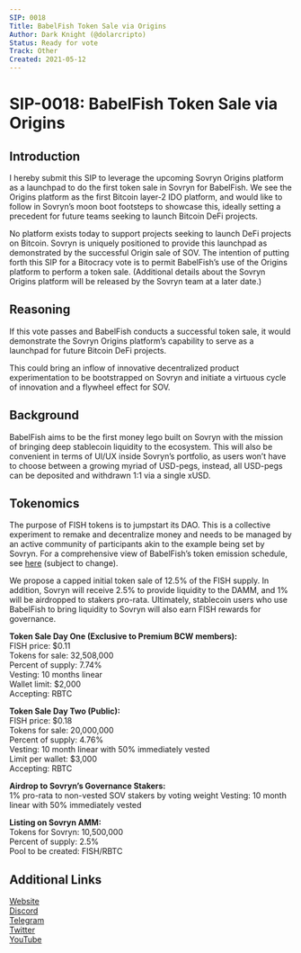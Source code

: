 ```yaml
---
SIP: 0018
Title: BabelFish Token Sale via Origins
Author: Dark Knight (@dolarcripto)
Status: Ready for vote
Track: Other
Created: 2021-05-12
---
```


# SIP-0018: BabelFish Token Sale via Origins

## Introduction
I hereby submit this SIP to leverage the upcoming Sovryn Origins platform as a launchpad to do the first token sale in Sovryn for BabelFish. We see the Origins platform as the first Bitcoin layer-2 IDO platform, and would like to follow in Sovryn’s moon boot footsteps to showcase this, ideally setting a precedent for future teams seeking to launch Bitcoin DeFi projects.

No platform exists today to support projects seeking to launch DeFi projects on Bitcoin. Sovryn is uniquely positioned to provide this launchpad as demonstrated by the successful Origin sale of SOV. The intention of putting forth this SIP for a Bitocracy vote is to permit BabelFish’s use of the Origins platform to perform a token sale. (Additional details about the Sovryn Origins platform will be released by the Sovryn team at a later date.)

## Reasoning
If this vote passes and BabelFish conducts a successful token sale, it would demonstrate the Sovryn Origins platform’s capability to serve as a launchpad for future Bitcoin DeFi projects.

This could bring an inflow of innovative decentralized product experimentation to be bootstrapped on Sovryn and initiate a virtuous cycle of innovation and a flywheel effect for SOV.

## Background
BabelFish aims to be the first money lego built on Sovryn with the mission of bringing deep stablecoin liquidity to the ecosystem. This will also be convenient in terms of UI/UX inside Sovryn’s portfolio, as users won’t have to choose between a growing myriad of USD-pegs, instead, all USD-pegs can be deposited and withdrawn 1:1 via a single xUSD.

## Tokenomics
The purpose of FISH tokens is to jumpstart its DAO. This is a collective experiment to remake and decentralize money and needs to be managed by an active community of participants akin to the example being set by Sovryn. For a comprehensive view of BabelFish’s token emission schedule, see [here](https://docs.google.com/spreadsheets/d/e/2PACX-1vRZbD-I55OHCUQz0iCEcxt0k9b7tGqvmfSNmCdqDzHbnlAb0PwvIi54JwoBgXkEXDaApUm6eGzeblAZ/pubhtml?gid=1815174735&single=true) (subject to change).

We propose a capped initial token sale of 12.5% of the FISH supply. In addition, Sovryn will receive 2.5% to provide liquidity to the DAMM, and 1% will be airdropped to stakers pro-rata. Ultimately, stablecoin users who use BabelFish to bring liquidity to Sovryn will also earn FISH rewards for governance.

**Token Sale Day One (Exclusive to Premium BCW members):**  
FISH price: $0.11  
Tokens for sale: 32,508,000  
Percent of supply: 7.74%  
Vesting: 10 months linear  
Wallet limit: $2,000  
Accepting: RBTC  

**Token Sale Day Two (Public):**  
FISH price: $0.18  
Tokens for sale: 20,000,000  
Percent of supply: 4.76%  
Vesting: 10 month linear with 50% immediately vested  
Limit per wallet: $3,000  
Accepting: RBTC  

**Airdrop to Sovryn’s Governance Stakers:**  
1% pro-rata to non-vested SOV stakers by voting weight 
Vesting: 10 month linear with 50% immediately vested   

**Listing on Sovryn AMM:**  
Tokens for Sovryn: 10,500,000  
Percent of supply: 2.5%  
Pool to be created: FISH/RBTC  

## Additional Links
[Website](http://www.babelfish.money/)  
[Discord](https://discord.gg/WF6HhNnmHj)   
[Telegram](https://t.me/BabelFishTalk)  
[Twitter](https://twitter.com/babelfishmoney)  
[YouTube](https://www.youtube.com/channel/UCU5PVTalLc0MYV6IRUmZg4w)  

